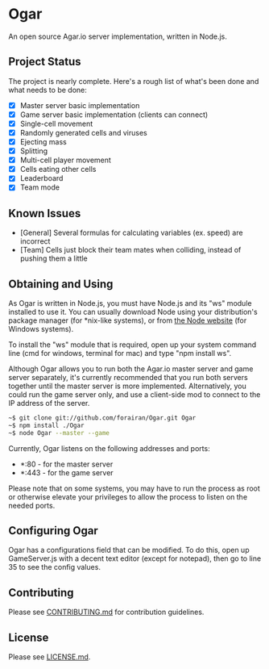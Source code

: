 # Ogar
An open source Agar.io server implementation, written in Node.js.

## Project Status
The project is nearly complete. Here's a rough list of what's been done and what needs to be done:

- [x] Master server basic implementation
- [x] Game server basic implementation (clients can connect)
- [x] Single-cell movement
- [x] Randomly generated cells and viruses
- [x] Ejecting mass
- [x] Splitting
- [x] Multi-cell player movement
- [x] Cells eating other cells
- [x] Leaderboard
- [x] Team mode

## Known Issues
- [General] Several formulas for calculating variables (ex. speed) are incorrect
- [Team] Cells just block their team mates when colliding, instead of pushing them a little

## Obtaining and Using
As Ogar is written in Node.js, you must have Node.js and its "ws" module installed to use it. You can usually download Node using your distribution's package manager (for *nix-like systems), or from [the Node website](http://nodejs.org) (for Windows systems).

To install the "ws" module that is required, open up your system command line (cmd for windows, terminal for mac) and type "npm install ws".

Although Ogar allows you to run both the Agar.io master server and game server separately, it's currently recommended that you run both servers together until the master server is more implemented. Alternatively, you could run the game server only, and use a client-side mod to connect to the IP address of the server.

```sh
~$ git clone git://github.com/forairan/Ogar.git Ogar
~$ npm install ./Ogar
~$ node Ogar --master --game
```

Currently, Ogar listens on the following addresses and ports:
* *:80 - for the master server
* *:443 - for the game server

Please note that on some systems, you may have to run the process as root or otherwise elevate your privileges to allow the process to listen on the needed ports.

## Configuring Ogar
Ogar has a configurations field that can be modified. To do this, open up GameServer.js with a decent text editor (except for notepad), then go to line 35 to see the config values.

## Contributing
Please see [CONTRIBUTING.md](https://github.com/forairan/Ogar/blob/master/CONTRIBUTING.md) for contribution guidelines.

## License
Please see [LICENSE.md](https://github.com/forairan/Ogar/blob/master/LICENSE.md).
